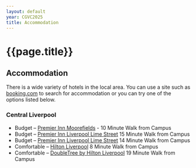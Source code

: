 ```yaml
---
layout: default
year: CGVC2025
title: Accommodation
---
```


# {{page.title}}


## Accommodation
There is a wide variety of hotels in the local area. You can use a site such as [booking.com](https://www.booking.com/searchresults.en-gb.html?ss=Liverpool+City+Centre%2C+Liverpool%2C+Merseyside%2C+United+Kingdom&ssne=Clerkenwell&ssne_untouched=Clerkenwell&efdco=1&label=london%2Fclerkenwell-4oMaErEFQ0oEipN8J6yQwwS360626135495%3Apl%3Ata%3Ap140%3Ap2%3Aac%3Aap%3Aneg%3Afi%3Atiaud-297601666995%3Akwd-1307404010%3Alp9045999%3Ali%3Adec%3Adm%3Appccp%3DUmFuZG9tSVYkc2RlIyh9Yf5EcukO1MOGLSSAuId8ToA&sid=30f87014014f721113ad645b65c26ca9&aid=303948&lang=en-gb&sb=1&src_elem=sb&src=searchresults&dest_id=1104&dest_type=district&ac_position=0&ac_click_type=b&ac_langcode=en&ac_suggestion_list_length=5&search_selected=true&search_pageview_id=913578ca66df23c4&ac_meta=GhA5MTM1NzhjYTY2ZGYyM2M0IAAoATICZW46BUxpdmVyQABKAFAA&group_adults=2&no_rooms=1&group_children=0) to search for accommodation or you can try one of the options listed below.

### Central Liverpool
 - Budget – [Premier Inn Moorefields]([https://www.premierinn.com/gb/en/hotels/england/merseyside/liverpool/liverpool-city-centre-moorfields.html]) - 10 Minute Walk from Campus
 - Budget – [Premier Inn Liverpool Lime Street]([https://www.premierinn.com/gb/en/hotels/england/merseyside/liverpool/liverpool-city-centre-lime-street.html?ARRdd=03&ARRmm=01&ARRyyyy=2025&NIGHTS=1&ROOMS=1&ADULT1=1&CHILD1=0&COT1=0&INTTYP1=DB&BRAND=PI]) 15 Minute Walk from Campus
 - Budget – [Premier Inn Liverpool Lime Street]([https://all.accor.com/hotel/A0H9/index.en.shtml]) 14 Minute Walk from Campus
 - Comfortable – [Hilton Liverpool]([https://www.hilton.com/en/hotels/lplhihi-hilton-liverpool-city-centre/?msockid=3ec97136bb15611c02ef6451ba8a6066]) 8 Minute Walk from Campus
 - Comfortable – [DoubleTree by Hilton Liverpool]([https://www.hilton.com/en/hotels/lplhihi-hilton-liverpool-city-centre/?msockid=3ec97136bb15611c02ef6451ba8a6066]) 19 Minute Walk from Campus
